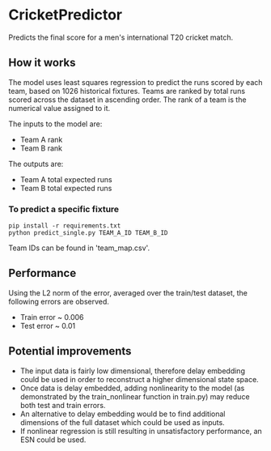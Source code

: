 # CricketPredictor
Predicts the final score for a men's international T20 cricket match.

## How it works
The model uses least squares regression to predict the runs scored by each team, based on 1026 historical fixtures.
Teams are ranked by total runs scored across the dataset in ascending order. The rank of a team is the numerical value assigned to it.

The inputs to the model are:
- Team A rank
- Team B rank

The outputs are:
- Team A total expected runs
- Team B total expected runs

### To predict a specific fixture

```
pip install -r requirements.txt
python predict_single.py TEAM_A_ID TEAM_B_ID
```

Team IDs can be found in 'team_map.csv'.

## Performance
Using the L2 norm of the error, averaged over the train/test dataset, the following errors are observed.

- Train error ~ 0.006
- Test error ~ 0.01

## Potential improvements
- The input data is fairly low dimensional, therefore delay embedding could be used in order to reconstruct a higher dimensional state space.
- Once data is delay embedded, adding nonlinearity to the model (as demonstrated by the train_nonlinear function in train.py) may reduce both test and train errors.
- An alternative to delay embedding would be to find additional dimensions of the full dataset which could be used  as inputs.
- If nonlinear regression is still resulting in unsatisfactory performance, an ESN could be used.